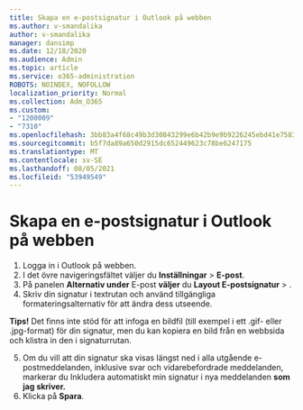 ```yaml
---
title: Skapa en e-postsignatur i Outlook på webben
ms.author: v-smandalika
author: v-smandalika
manager: dansimp
ms.date: 12/18/2020
ms.audience: Admin
ms.topic: article
ms.service: o365-administration
ROBOTS: NOINDEX, NOFOLLOW
localization_priority: Normal
ms.collection: Adm_O365
ms.custom:
- "1200009"
- "7310"
ms.openlocfilehash: 3bb83a4f68c49b3d30843299e6b42b9e9b9226245ebd41e75831694b95839c46
ms.sourcegitcommit: b5f7da89a650d2915dc652449623c78be6247175
ms.translationtype: MT
ms.contentlocale: sv-SE
ms.lasthandoff: 08/05/2021
ms.locfileid: "53949549"
---
```

# <a name="create-an-email-signature-in-outlook-on-the-web"></a>Skapa en e-postsignatur i Outlook på webben

1. Logga in i Outlook på webben.
2. I det övre navigeringsfältet väljer du **Inställningar**  >  **E-post**.
3. På panelen **Alternativ under** E-post **väljer** du **Layout E-postsignatur**  >  .
4. Skriv din signatur i textrutan och använd tillgängliga formateringsalternativ för att ändra dess utseende.

**Tips!** Det finns inte stöd för att infoga en bildfil (till exempel i ett .gif- eller .jpg-format) för din signatur, men du kan kopiera en bild från en webbsida och klistra in den i signaturrutan.

5. Om du vill att din signatur ska visas längst ned i alla utgående e-postmeddelanden, inklusive svar och vidarebefordrade meddelanden, markerar du Inkludera automatiskt min signatur i nya meddelanden **som jag skriver.**
6. Klicka på **Spara**.
